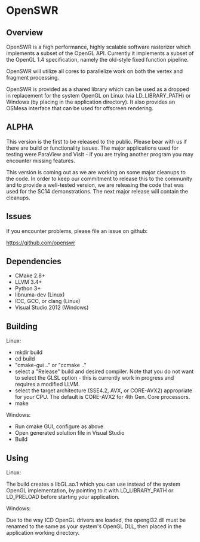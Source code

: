 OpenSWR
=======

Overview
--------

OpenSWR is a high performance, highly scalable software rasterizer
which implements a subset of the OpenGL API.  Currently it implements
a subset of the OpenGL 1.4 specification, namely the old-style fixed
function pipeline.

OpenSWR will utilize all cores to parallelize work on both the vertex
and fragment processing.

OpenSWR is provided as a shared library which can be used as a dropped
in replacement for the system OpenGL on Linux (via LD_LIBRARY_PATH) or
Windows (by placing in the application directory).  It also provides
an OSMesa interface that can be used for offscreen rendering.

ALPHA
-----

This version is the first to be released to the public.  Please bear
with us if there are build or functionality issues.  The major
applications used for testing were ParaView and VisIt - if you are
trying another program you may encounter missing features.

This version is coming out as we are working on some major cleanups to
the code.  In order to keep our commitment to release this to the
community and to provide a well-tested version, we are releasing the
code that was used for the SC14 demonstrations.  The next major
release will contain the cleanups.

Issues
------

If you encounter problems, please file an issue on github:

  https://github.com/openswr

Dependencies
------------

* CMake 2.8+
* LLVM 3.4+
* Python 3+
* libnuma-dev (Linux)
* ICC, GCC, or clang (Linux)
* Visual Studio 2012 (Windows)

Building
--------

Linux:

* mkdir build
* cd build
* "cmake-gui .." or "ccmake .."
* select a "Release" build and desired compiler.  Note that you do not
  want to select the GLSL option - this is currently work in progress
  and requires a modified LLVM.
* select the target architecture (SSE4.2, AVX, or CORE-AVX2) appropriate
  for your CPU.  The default is CORE-AVX2 for 4th Gen. Core processors.
* make

Windows:

* Run cmake GUI, configure as above
* Open generated solution file in Visual Studio
* Build

Using
-----

Linux:

The build creates a libGL.so.1 which you can use instead of the system
OpenGL implementation, by pointing to it with LD_LIBRARY_PATH or
LD_PRELOAD before starting your application.

Windows:

Due to the way ICD OpenGL drivers are loaded, the opengl32.dll must be
renamed to the same as your system's OpenGL DLL, then placed in the
application working directory.
